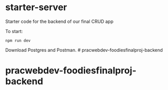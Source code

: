 # starter-server

Starter code for the backend of our final CRUD app

To start:

`npm run dev`

Download Postgres and Postman. # pracwebdev-foodiesfinalproj-backend
# pracwebdev-foodiesfinalproj-backend
